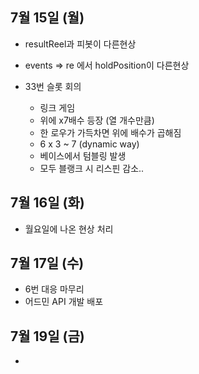 
## 7월 15일 (월)

- resultReel과 피봇이 다른현상
- events => re 에서 holdPosition이 다른현상

- 33번 슬롯 회의
	- 링크 게임
	- 위에 x7배수 등장 (열 개수만큼)
	- 한 로우가 가득차면 위에 배수가 곱해짐
	- 6 x 3 ~ 7 (dynamic way)
	- 베이스에서 텀블링 발생
	- 모두 블랭크 시 리스핀 감소..

## 7월 16일 (화)

- 월요일에 나온 현상 처리

## 7월 17일 (수)

- 6번 대응 마무리
- 어드민 API 개발 배포

## 7월 19일 (금)

- 